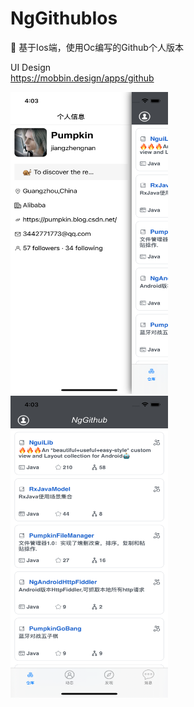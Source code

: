 # NgGithubIos
🍎 基于Ios端，使用Oc编写的Github个人版本<br />

UI Design<br />
<a href="https://mobbin.design/apps/github">https://mobbin.design/apps/github</a><br />

<img src="https://github.com/jiangzhengnan/NgGithubIos/blob/main/img/show_iv_1.png" width="252" height="483" /> 
<img src="https://github.com/jiangzhengnan/NgGithubIos/blob/main/img/show_iv_2.png" width="252" height="483" /> 
